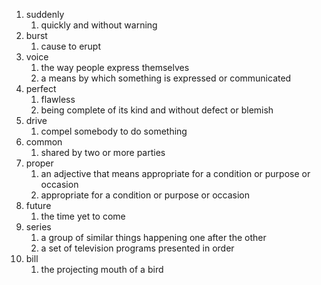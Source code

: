 1. suddenly
	1. quickly and without warning
2. burst
	1. cause to erupt
3. voice
	1. the way people express themselves
	2. a means by which something is expressed or communicated
4. perfect
	1. flawless
	2. being complete of its kind and without defect or blemish
5. drive
	1. compel somebody to do something
6. common
	1. shared by two or more parties
7. proper
	1. an adjective that means appropriate for a condition or purpose or occasion
	2. appropriate for a condition or purpose or occasion
8. future
	1. the time yet to come
9. series
	1. a group of similar things happening one after the other
	2. a set of television programs presented in order
10. bill
	1. the projecting mouth of a bird